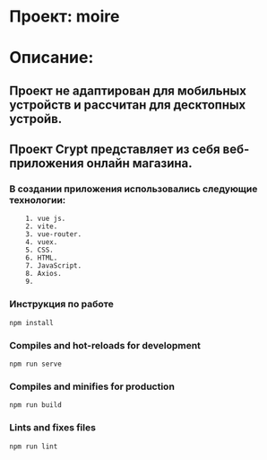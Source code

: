 # Проект: moire
# Описание:
## Проект не адаптирован для мобильных устройств и рассчитан для десктопных устройв.
## Проект Crypt представляет из себя веб-приложения онлайн магазина.
### В создании приложения использовались следующие технологии:
        1. vue js.
        2. vite.
        3. vue-router.
        4. vuex. 
        5. CSS.
        6. HTML.
        7. JavaScript.
        8. Axios.
        9. 

### Инструкция по работе
```
npm install
```

### Compiles and hot-reloads for development
```
npm run serve
```

### Compiles and minifies for production
```
npm run build
```

### Lints and fixes files
```
npm run lint
